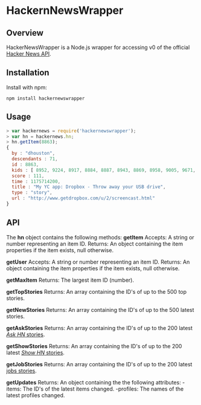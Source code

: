 # HackernNewsWrapper #

## Overview ##
HackerNewsWrapper is a Node.js wrapper for accessing v0 of the official [Hacker News API](https://github.com/HackerNews/API).

## Installation ##

Install with npm:

```
npm install hackernewswrapper
```

## Usage ##
```javascript
> var hackernews = require('hackernewswrapper');
> var hn = hackernews.hn;
> hn.getItem(8863);
{
  by : "dhouston",
  descendants : 71,
  id : 8863,
  kids : [ 8952, 9224, 8917, 8884, 8887, 8943, 8869, 8958, 9005, 9671, 8940, 9067, 8908, 9055, 8865, 8881, 8872, 8873, 8955, 10403, 8903, 8928, 9125, 8998, 8901, 8902, 8907, 8894, 8878, 8870, 8980, 8934, 8876 ],
  score : 111,
  time : 1175714200,
  title : "My YC app: Dropbox - Throw away your USB drive",
  type : "story",
  url : "http://www.getdropbox.com/u/2/screencast.html"
}
```

## API ##
The **hn** object contains the following methods:
**getItem**
Accepts: A string or number representing an item ID.
Returns: An object containing the item properties if the item exists, null otherwise.

**getUser**
Accepts: A string or number representing an item ID.
Returns: An object containing the item properties if the item exists, null otherwise.

**getMaxItem**
Returns: The largest item ID (number).

**getTopStories**
Returns: An array containing the ID's of up to the 500 top stories.

**getNewStories**
Returns: An array containing the ID's of up to the 500 latest stories.

**getAskStories**
Returns: An array containing the ID's of up to the 200 latest [*Ask HN* stories](https://news.ycombinator.com/ask).


**getShowStories**
Returns: An array containing the ID's of up to the 200 latest [*Show HN* stories](https://news.ycombinator.com/show).

**getJobStories**
Returns: An array containing the ID's of up to the 200 latest [jobs stories](https://news.ycombinator.com/jobs).

**getUpdates**
Returns: An object containing the the following attributes:
  -items: The ID's of the latest items changed.
  -profiles: The names of the latest profiles changed.

